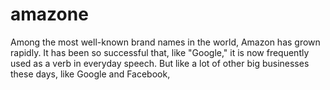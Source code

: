 # amazone
Among the most well-known brand names in the world, Amazon has grown rapidly. It has been so successful that, like "Google," it is now frequently used as a verb in everyday speech. But like a lot of other big businesses these days, like Google and Facebook,

